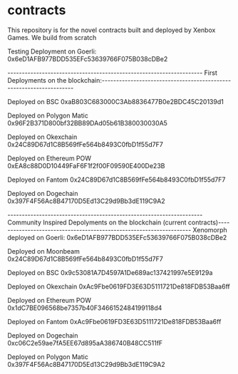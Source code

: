 # contracts
This repository is for the novel contracts built and deployed by Xenbox Games. We build from scratch

Testing Deployment on Goerli: 
0x6eD1AFB977BDD535EFc53639766F075B038cDBe2

-------------------------------------------------------------------- First Deployments on the blockchain:-------------------------------------------------------------------- 

Deployed on BSC
0xaB803C683000C3Ab8836477B0e2BDC45C20139d1

Deployed on Polygon Matic
0x96F2B371D800bf32BB89DAd05b61B380030030A5

Deployed on Okexchain
0x24C89D67d1C8B569fFe564b8493C0fbD1f55d7F7

Deployed on Ethereum POW
0xEA8c88D0D10449FaF6F1f2f00F09590E400De23B

Deployed on Fantom
0x24C89D67d1C8B569fFe564b8493C0fbD1f55d7F7

Deployed on Dogechain
0x397F4F56Ac8B47170D5Ed13C29d9Bb3dE119C9A2

-------------------------------------------------------------------- Community Inspired Depolyments on the blockchain (current contracts)-------------------------------------------------------------------- 
Xenomorph deployed on Goerli: 
0x6eD1AFB977BDD535EFc53639766F075B038cDBe2

Deployed on Moonbeam
0x24C89D67d1C8B569fFe564b8493C0fbD1f55d7F7

Deployed on BSC
0x9c53081A7D4597A1De689ac137421997e5E9129a

Deployed on Okexchain
0xAc9Fbe0619FD3E63D5111721De818FDB53Baa6ff

Deployed on Ethereum POW
0x1dC7BE096568be7357b40F3466152484199118d4

Deployed on Fantom
0xAc9Fbe0619FD3E63D5111721De818FDB53Baa6ff

Deployed on Dogechain
0xc06C2e59ae7fA5EE67d895aA386740B48CC511fF


Deployed on Polygon Matic
0x397F4F56Ac8B47170D5Ed13C29d9Bb3dE119C9A2


